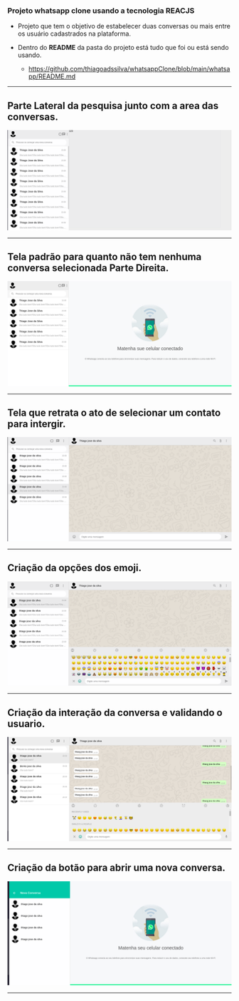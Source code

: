 ### Projeto whatsapp clone usando a tecnologia <b>REACJS</b>
- Projeto que tem o objetivo de estabelecer duas conversas ou mais entre os usuário cadastrados na plataforma.

- Dentro do <b>README</b> da pasta do projeto está tudo que foi ou está sendo usando.
   * https://github.com/thiagoadssilva/whatsappClone/blob/main/whatsapp/README.md

<hr/>

## <b>Parte Lateral</b> da pesquisa junto com a area das conversas.

![Tela Principal](images/parteLateral.png)
<hr>

## Tela padrão para quanto não tem nenhuma conversa selecionada <b>Parte Direita</b>.

![Tela Principal](images/telaSemMensagem.png)
<hr>

## Tela que retrata o ato de selecionar um contato para intergir.

![Tela Principal](images/selecaoContato.png)

<hr>

## Criação da opções dos emoji.

![Tela Principal](images/emoji.png)

<hr>

## Criação da interação da conversa e validando o usuario.

![Tela Principal](images/conversa.png)

<hr>

## Criação da botão para abrir uma nova conversa.

![Tela Principal](images/novaConversa.png)

<hr>